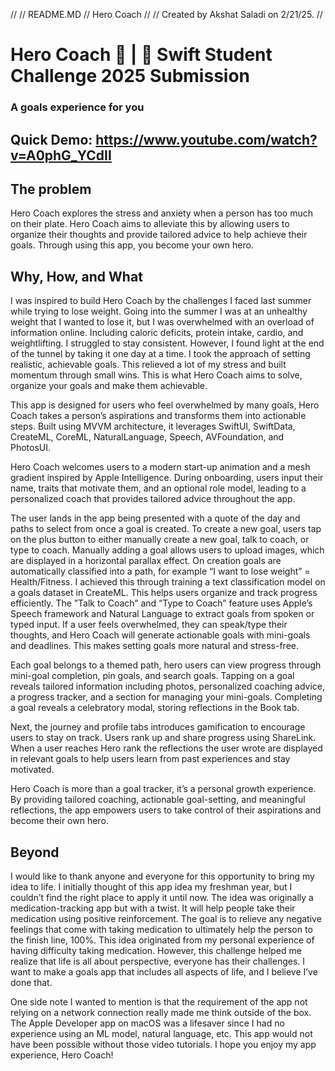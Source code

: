 //
//  README.MD
//  Hero Coach
//
//  Created by Akshat  Saladi on 2/21/25.
//

# Hero Coach 🧢 | 🍎 Swift Student Challenge 2025 Submission
### A goals experience for you

## Quick Demo: https://www.youtube.com/watch?v=A0phG_YCdII

## The problem
Hero Coach explores the stress and anxiety when a person has too much on their plate. Hero Coach aims to alleviate this by allowing users to organize their thoughts and provide tailored advice to help achieve their goals. Through using this app, you become your own hero.

## Why, How, and What
I was inspired to build Hero Coach by the challenges I faced last summer while trying to lose weight. Going into the summer I was at an unhealthy weight that I wanted to lose it, but I was overwhelmed with an overload of information online. Including caloric deficits, protein intake, cardio, and weightlifting. I struggled to stay consistent. However, I found light at the end of the tunnel by taking it one day at a time. I took the approach of setting realistic, achievable goals. This relieved a lot of my stress and built momentum through small wins. This is what Hero Coach aims to solve, organize your goals and make them achievable.

This app is designed for users who feel overwhelmed by many goals, Hero Coach takes a person’s aspirations and transforms them into actionable steps. Built using MVVM architecture, it leverages SwiftUI, SwiftData, CreateML, CoreML, NaturalLanguage, Speech, AVFoundation, and PhotosUI.

Hero Coach welcomes users to a modern start-up animation and a mesh gradient inspired by Apple Intelligence. During onboarding, users input their name, traits that motivate them, and an optional role model, leading to a personalized coach that provides tailored advice throughout the app.

The user lands in the app being presented with a quote of the day and paths to select from once a goal is created. To create a new goal, users tap on the plus button to either manually create a new goal, talk to coach, or type to coach. Manually adding a goal allows users to upload images, which are displayed in a horizontal parallax effect. On creation goals are automatically classified into a path, for example “I want to lose weight” = Health/Fitness. I achieved this through training a text classification model on a goals dataset in CreateML. This helps users organize and track progress efficiently.
The ”Talk to Coach” and “Type to Coach” feature uses Apple’s Speech framework and Natural Language to extract goals from spoken or typed input. If a user feels overwhelmed, they can speak/type their thoughts, and Hero Coach will generate actionable goals with mini-goals and deadlines. This makes setting goals more natural and stress-free.

Each goal belongs to a themed path, hero users can view progress through mini-goal completion, pin goals, and search goals. Tapping on a goal reveals tailored information including photos, personalized coaching advice, a progress tracker, and a section for managing your mini-goals. Completing a goal reveals a celebratory modal, storing reflections in the Book tab.

Next, the journey and profile tabs introduces gamification to encourage users to stay on track. Users rank up and share progress using ShareLink. When a user reaches Hero rank the reflections the user wrote are displayed in relevant goals to help users learn from past experiences and stay motivated.

Hero Coach is more than a goal tracker, it’s a personal growth experience. By providing tailored coaching, actionable goal-setting, and meaningful reflections, the app empowers users to take control of their aspirations and become their own hero.

## Beyond
I would like to thank anyone and everyone for this opportunity to bring my idea to life. I initially thought of this app idea my freshman year, but I couldn’t find the right place to apply it until now. The idea was originally a medication-tracking app but with a twist. It will help people take their medication using positive reinforcement. The goal is to relieve any negative feelings that come with taking medication to ultimately help the person to the finish line, 100%. This idea originated from my personal experience of having difficulty taking medication. However, this challenge helped me realize that life is all about perspective, everyone has their challenges. I want to make a goals app that includes all aspects of life, and I believe I’ve done that.

One side note I wanted to mention is that the requirement of the app not relying on a network connection really made me think outside of the box. The Apple Developer app on macOS was a lifesaver since I had no experience using an ML model, natural language, etc. This app would not have been possible without those video tutorials. I hope you enjoy my app experience, Hero Coach!

